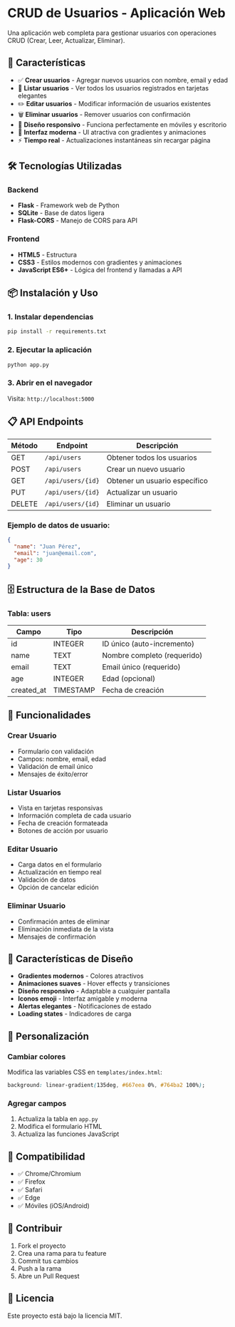 # CRUD de Usuarios - Aplicación Web

Una aplicación web completa para gestionar usuarios con operaciones CRUD (Crear, Leer, Actualizar, Eliminar).

## 🚀 Características

- ✅ **Crear usuarios** - Agregar nuevos usuarios con nombre, email y edad
- 📖 **Listar usuarios** - Ver todos los usuarios registrados en tarjetas elegantes
- ✏️ **Editar usuarios** - Modificar información de usuarios existentes
- 🗑️ **Eliminar usuarios** - Remover usuarios con confirmación
- 📱 **Diseño responsivo** - Funciona perfectamente en móviles y escritorio
- 🎨 **Interfaz moderna** - UI atractiva con gradientes y animaciones
- ⚡ **Tiempo real** - Actualizaciones instantáneas sin recargar página

## 🛠️ Tecnologías Utilizadas

### Backend
- **Flask** - Framework web de Python
- **SQLite** - Base de datos ligera
- **Flask-CORS** - Manejo de CORS para API

### Frontend
- **HTML5** - Estructura
- **CSS3** - Estilos modernos con gradientes y animaciones
- **JavaScript ES6+** - Lógica del frontend y llamadas a API

## 📦 Instalación y Uso

### 1. Instalar dependencias
```bash
pip install -r requirements.txt
```

### 2. Ejecutar la aplicación
```bash
python app.py
```

### 3. Abrir en el navegador
Visita: `http://localhost:5000`

## 📋 API Endpoints

| Método | Endpoint | Descripción |
|--------|----------|-------------|
| GET | `/api/users` | Obtener todos los usuarios |
| POST | `/api/users` | Crear un nuevo usuario |
| GET | `/api/users/{id}` | Obtener un usuario específico |
| PUT | `/api/users/{id}` | Actualizar un usuario |
| DELETE | `/api/users/{id}` | Eliminar un usuario |

### Ejemplo de datos de usuario:
```json
{
  "name": "Juan Pérez",
  "email": "juan@email.com",
  "age": 30
}
```

## 🗄️ Estructura de la Base de Datos

### Tabla: users
| Campo | Tipo | Descripción |
|-------|------|-------------|
| id | INTEGER | ID único (auto-incremento) |
| name | TEXT | Nombre completo (requerido) |
| email | TEXT | Email único (requerido) |
| age | INTEGER | Edad (opcional) |
| created_at | TIMESTAMP | Fecha de creación |

## 🎯 Funcionalidades

### Crear Usuario
- Formulario con validación
- Campos: nombre, email, edad
- Validación de email único
- Mensajes de éxito/error

### Listar Usuarios
- Vista en tarjetas responsivas
- Información completa de cada usuario
- Fecha de creación formateada
- Botones de acción por usuario

### Editar Usuario
- Carga datos en el formulario
- Actualización en tiempo real
- Validación de datos
- Opción de cancelar edición

### Eliminar Usuario
- Confirmación antes de eliminar
- Eliminación inmediata de la vista
- Mensajes de confirmación

## 🎨 Características de Diseño

- **Gradientes modernos** - Colores atractivos
- **Animaciones suaves** - Hover effects y transiciones
- **Diseño responsivo** - Adaptable a cualquier pantalla
- **Iconos emoji** - Interfaz amigable y moderna
- **Alertas elegantes** - Notificaciones de estado
- **Loading states** - Indicadores de carga

## 🔧 Personalización

### Cambiar colores
Modifica las variables CSS en `templates/index.html`:
```css
background: linear-gradient(135deg, #667eea 0%, #764ba2 100%);
```

### Agregar campos
1. Actualiza la tabla en `app.py`
2. Modifica el formulario HTML
3. Actualiza las funciones JavaScript

## 📱 Compatibilidad

- ✅ Chrome/Chromium
- ✅ Firefox
- ✅ Safari
- ✅ Edge
- ✅ Móviles (iOS/Android)

## 🤝 Contribuir

1. Fork el proyecto
2. Crea una rama para tu feature
3. Commit tus cambios
4. Push a la rama
5. Abre un Pull Request

## 📄 Licencia

Este proyecto está bajo la licencia MIT.